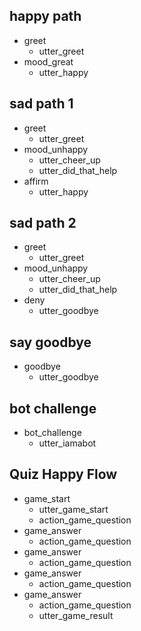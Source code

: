 ## happy path
* greet
  - utter_greet
* mood_great
  - utter_happy

## sad path 1
* greet
  - utter_greet
* mood_unhappy
  - utter_cheer_up
  - utter_did_that_help
* affirm
  - utter_happy

## sad path 2
* greet
  - utter_greet
* mood_unhappy
  - utter_cheer_up
  - utter_did_that_help
* deny
  - utter_goodbye

## say goodbye
* goodbye
  - utter_goodbye

## bot challenge
* bot_challenge
  - utter_iamabot

## Quiz Happy Flow
* game_start
  - utter_game_start
  - action_game_question
* game_answer
  - action_game_question
* game_answer
  - action_game_question
* game_answer
  - action_game_question
* game_answer
  - action_game_question
  - utter_game_result
